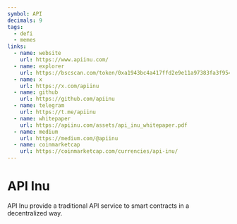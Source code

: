 ```yaml
---
symbol: API
decimals: 9
tags:
  - defi
  - memes
links:
  - name: website
    url: https://www.apiinu.com/
  - name: explorer
    url: https://bscscan.com/token/0xa1943bc4a417ffd2e9e11a97383fa3f9548291c3
  - name: x
    url: https://x.com/apiinu
  - name: github
    url: https://github.com/apiinu
  - name: telegram
    url: https://t.me/apiinu
  - name: whitepaper
    url: https://apiinu.com/assets/api_inu_whitepaper.pdf
  - name: medium
    url: https://medium.com/@apiinu
  - name: coinmarketcap
    url: https://coinmarketcap.com/currencies/api-inu/
---
```


# API Inu

API Inu provide a traditional API service to smart contracts in a decentralized way.
